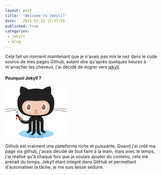 ```yaml
---
layout: post
title:  "Welcome to Jekyll!"
date:   2015-03-25 17:37:28
published: true
categories:
 - jekyll
 - blog
---
```


Cela fait un moment maintenant que je n'avais pas mis le nez dans le code source de mes pages Github, autant dire qu'après quelques heures à m'arracher les cheveux, j'ai décidé de migrer vers [jekyll].

#### Pourquoi Jekyll ?

<img width="200px" src="/img/octojekyll.png" alt="Octojekyll">

Github est vraiment une plateforme riche et puissante. Quand j'ai créé ma page via github, j'avais décidé de tout faire à la main, mais avec le temps, j'ai réalisé qu'à chaque fois que je voulais ajouter du contenu, cela me prenait du temps. Jekyll étant intégré dans GitHub et permettant d'automatiser la tâche, je me suis laissé séduire.



[jekyll]: http://jekyllrb.com
